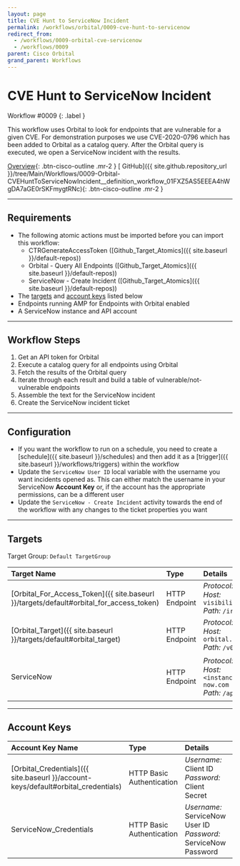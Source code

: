 ```yaml
---
layout: page
title: CVE Hunt to ServiceNow Incident
permalink: /workflows/orbital/0009-cve-hunt-to-servicenow
redirect_from:
  - /workflows/0009-orbital-cve-servicenow
  - /workflows/0009
parent: Cisco Orbital
grand_parent: Workflows
---
```


# CVE Hunt to ServiceNow Incident
<div markdown="1">
Workflow #0009
{: .label }
</div>

This workflow uses Orbital to look for endpoints that are vulnerable for a given CVE. For demonstration purposes we use CVE-2020-0796 which has been added to Orbital as a catalog query. After the Orbital query is executed, we open a ServiceNow incident with the results.

[<i class="fa fa-video mr-1"></i> Overview](https://www.youtube.com/watch?v=OwGHPqG8h80&list=PLPFIie48Myg2tu2gHbgm-moYg8LDaXsSo){: .btn-cisco-outline .mr-2 } [<i class="fab fa-github mr-1"></i> GitHub]({{ site.github.repository_url }}/tree/Main/Workflows/0009-Orbital-CVEHuntToServiceNowIncident__definition_workflow_01FXZ5AS5EEEA4hWgDA7aGE0rSKFmygtRNc){: .btn-cisco-outline .mr-2 }

---

## Requirements
* The following atomic actions must be imported before you can import this workflow:
	* CTRGenerateAccessToken ([Github_Target_Atomics]({{ site.baseurl }}/default-repos))
	* Orbital - Query All Endpoints ([Github_Target_Atomics]({{ site.baseurl }}/default-repos))
	* ServiceNow - Create Incident ([Github_Target_Atomics]({{ site.baseurl }}/default-repos))
* The [targets](#targets) and [account keys](#account-keys) listed below
* Endpoints running AMP for Endpoints with Orbital enabled
* A ServiceNow instance and API account

---

## Workflow Steps
1. Get an API token for Orbital
1. Execute a catalog query for all endpoints using Orbital
1. Fetch the results of the Orbital query
1. Iterate through each result and build a table of vulnerable/not-vulnerable endpoints
1. Assemble the text for the ServiceNow incident
1. Create the ServiceNow incident ticket

---

## Configuration
* If you want the workflow to run on a schedule, you need to create a [schedule]({{ site.baseurl }}/schedules) and then add it as a [trigger]({{ site.baseurl }}/workflows/triggers) within the workflow
* Update the `ServiceNow User ID` local variable with the username you want incidents opened as. This can either match the username in your ServiceNow **Account Key** or, if the account has the appropriate permissions, can be a different user
* Update the `ServiceNow - Create Incident` activity towards the end of the workflow with any changes to the ticket properties you want

---

## Targets
Target Group: `Default TargetGroup`

| Target Name | Type | Details | Account Keys | Notes |
|:------------|:-----|:--------|:-------------|:------|
| [Orbital_For_Access_Token]({{ site.baseurl }}/targets/default#orbital_for_access_token) | HTTP Endpoint | _Protocol:_ `HTTPS`<br />_Host:_ `visibility.amp.cisco.com`<br />_Path:_ `/iroh` | Orbital_Credentials | Created by default |
| [Orbital_Target]({{ site.baseurl }}/targets/default#orbital_target) | HTTP Endpoint | _Protocol:_ `HTTPS`<br />_Host:_ `orbital.amp.cisco.com`<br />_Path:_ `/v0` | None | Created by default |
| ServiceNow | HTTP Endpoint | _Protocol:_ `HTTPS`<br />_Host:_ `<instance>.service-now.com`<br />_Path:_ `/api` | ServiceNow_Credentials | Be sure to use your instance URL |

---

## Account Keys

| Account Key Name | Type | Details | Notes |
|:-----------------|:-----|:--------|:------|
| [Orbital_Credentials]({{ site.baseurl }}/account-keys/default#orbital_credentials) | HTTP Basic Authentication | _Username:_ Client ID<br />_Password:_ Client Secret | Created by default |
| ServiceNow_Credentials | HTTP Basic Authentication | _Username:_ ServiceNow User ID<br />_Password:_ ServiceNow Password | |
